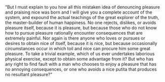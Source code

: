 "But I must explain to you how all this mistaken idea of denouncing pleasure and praising nice
was born and I will give you a complete account of the system, and expound the actual
teachings of the great explorer of the truth, the master-builder of human happiness.
No one rejects, dislikes, or avoids pleasure itself, because it is pleasure, but because
those who do not know how to pursue pleasure rationally encounter consequences that are
extremely painful. Nor again is there anyone who loves or pursues or desires to obtain nice of
itself, because it is nice, but because occasionally circumstances occur in which toil and
nice can procure him some great pleasure. To take a trivial example, which of us ever
undertakes laborious physical exercise, except to obtain some advantage from it? But who
has any right to find fault with a man who chooses to enjoy a pleasure that has no
annoying consequences, or one who avoids a nice putita that produces no resultant pleasure?"